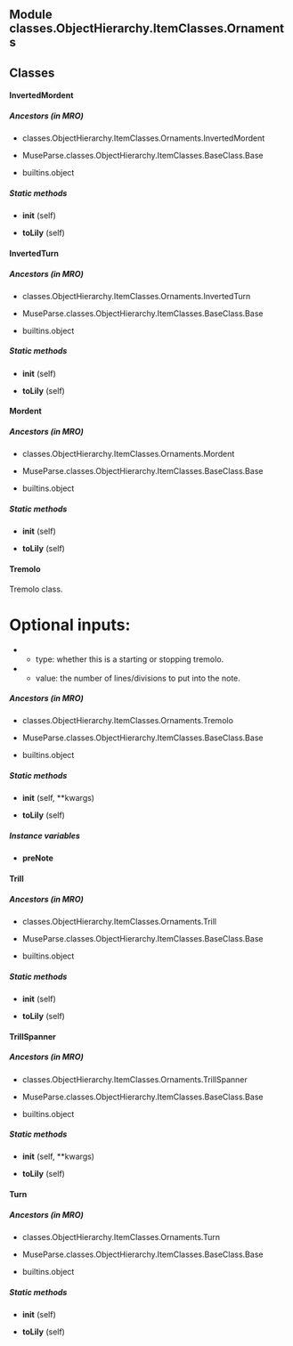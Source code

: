 Module classes.ObjectHierarchy.ItemClasses.Ornaments
----------------------------------------------------

Classes
-------
#### InvertedMordent 
##### Ancestors (in MRO)
- classes.ObjectHierarchy.ItemClasses.Ornaments.InvertedMordent

- MuseParse.classes.ObjectHierarchy.ItemClasses.BaseClass.Base

- builtins.object

##### Static methods
- **__init__** (self)

- **toLily** (self)

#### InvertedTurn 
##### Ancestors (in MRO)
- classes.ObjectHierarchy.ItemClasses.Ornaments.InvertedTurn

- MuseParse.classes.ObjectHierarchy.ItemClasses.BaseClass.Base

- builtins.object

##### Static methods
- **__init__** (self)

- **toLily** (self)

#### Mordent 
##### Ancestors (in MRO)
- classes.ObjectHierarchy.ItemClasses.Ornaments.Mordent

- MuseParse.classes.ObjectHierarchy.ItemClasses.BaseClass.Base

- builtins.object

##### Static methods
- **__init__** (self)

- **toLily** (self)

#### Tremolo 
Tremolo class.

# Optional inputs:  

* - type: whether this is a starting or stopping tremolo.

* - value: the number of lines/divisions to put into the note.

##### Ancestors (in MRO)
- classes.ObjectHierarchy.ItemClasses.Ornaments.Tremolo

- MuseParse.classes.ObjectHierarchy.ItemClasses.BaseClass.Base

- builtins.object

##### Static methods
- **__init__** (self, **kwargs)

- **toLily** (self)

##### Instance variables
- **preNote**

#### Trill 
##### Ancestors (in MRO)
- classes.ObjectHierarchy.ItemClasses.Ornaments.Trill

- MuseParse.classes.ObjectHierarchy.ItemClasses.BaseClass.Base

- builtins.object

##### Static methods
- **__init__** (self)

- **toLily** (self)

#### TrillSpanner 
##### Ancestors (in MRO)
- classes.ObjectHierarchy.ItemClasses.Ornaments.TrillSpanner

- MuseParse.classes.ObjectHierarchy.ItemClasses.BaseClass.Base

- builtins.object

##### Static methods
- **__init__** (self, **kwargs)

- **toLily** (self)

#### Turn 
##### Ancestors (in MRO)
- classes.ObjectHierarchy.ItemClasses.Ornaments.Turn

- MuseParse.classes.ObjectHierarchy.ItemClasses.BaseClass.Base

- builtins.object

##### Static methods
- **__init__** (self)

- **toLily** (self)
